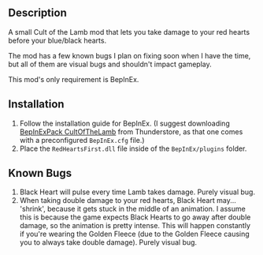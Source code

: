## Description
A small Cult of the Lamb mod that lets you take damage to your red hearts before your blue/black hearts. 

The mod has a few known bugs I plan on fixing soon when I have the time, but all of them are visual bugs and shouldn't impact gameplay.

This mod's only requirement is BepInEx.

## Installation
1. Follow the installation guide for BepInEx. (I suggest downloading [BepInExPack CultOfTheLamb](https://cult-of-the-lamb.thunderstore.io/package/BepInEx/BepInExPack_CultOfTheLamb/) from Thunderstore, as that one comes with a preconfigured `BepInEx.cfg` file.)
2. Place the `RedHeartsFirst.dll` file inside of the `BepInEx/plugins` folder.

## Known Bugs
1. Black Heart will pulse every time Lamb takes damage. Purely visual bug.
2. When taking double damage to your red hearts, Black Heart may... 'shrink', because it gets stuck in the middle of an animation. I assume this is because the game expects Black Hearts to go away after double damage, so the animation is pretty intense. This will happen constantly if you're wearing the Golden Fleece (due to the Golden Fleece causing you to always take double damage). Purely visual bug.
